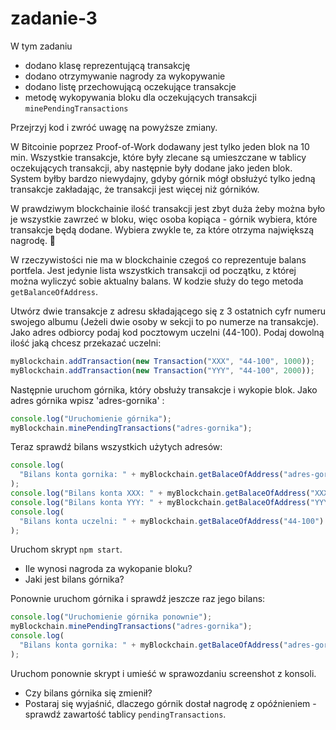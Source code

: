 # zadanie-3

W tym zadaniu

- dodano klasę reprezentującą transakcję
- dodano otrzymywanie nagrody za wykopywanie
- dodano listę przechowującą oczekujące transakcje
- metodę wykopywania bloku dla oczekujących transakcji `minePendingTransactions`

Przejrzyj kod i zwróć uwagę na powyższe zmiany.

W Bitcoinie poprzez Proof-of-Work dodawany jest tylko jeden blok na 10 min. Wszystkie transakcje, które były zlecane są umieszczane w tablicy oczekujących transakcji, aby następnie były dodane jako jeden blok. System byłby bardzo niewydajny, gdyby górnik mógł obsłużyć tylko jedną transakcje zakładając, że transakcji jest więcej niż górników.

W prawdziwym blockchainie ilość transakcji jest zbyt duża żeby można było je wszystkie zawrzeć w bloku, więc osoba kopiąca - górnik wybiera, które transakcje będą dodane. Wybiera zwykle te, za które otrzyma największą nagrodę. 💸

W rzeczywistości nie ma w blockchainie czegoś co reprezentuje balans portfela. Jest jedynie lista wszystkich transakcji od początku, z której można wyliczyć sobie aktualny balans. W kodzie służy do tego metoda `getBalanceOfAddress`.

Utwórz dwie transakcje z adresu składającego się z 3 ostatnich cyfr numeru swojego albumu (Jeżeli dwie osoby w sekcji to po numerze na transakcje). Jako adres odbiorcy podaj kod pocztowym uczelni (44-100). Podaj dowolną ilość jaką chcesz przekazać uczelni:

```js
myBlockchain.addTransaction(new Transaction("XXX", "44-100", 1000));
myBlockchain.addTransaction(new Transaction("YYY", "44-100", 2000));
```

Następnie uruchom górnika, który obsłuży transakcje i wykopie blok. Jako adres górnika wpisz 'adres-gornika' :

```js
console.log("Uruchomienie górnika");
myBlockchain.minePendingTransactions("adres-gornika");
```

Teraz sprawdź bilans wszystkich użytych adresów:

```js
console.log(
  "Bilans konta gornika: " + myBlockchain.getBalaceOfAddress("adres-gornika")
);
console.log("Bilans konta XXX: " + myBlockchain.getBalaceOfAddress("XXX"));
console.log("Bilans konta YYY: " + myBlockchain.getBalaceOfAddress("YYY"));
console.log(
  "Bilans konta uczelni: " + myBlockchain.getBalaceOfAddress("44-100")
);
```

Uruchom skrypt `npm start`.

- Ile wynosi nagroda za wykopanie bloku?
- Jaki jest bilans górnika?

Ponownie uruchom górnika i sprawdź jeszcze raz jego bilans:

```js
console.log("Uruchomienie górnika ponownie");
myBlockchain.minePendingTransactions("adres-gornika");
console.log(
  "Bilans konta gornika: " + myBlockchain.getBalaceOfAddress("adres-gornika")
);
```

Uruchom ponownie skrypt i umieść w sprawozdaniu screenshot z konsoli.

- Czy bilans górnika się zmienił?
- Postaraj się wyjaśnić, dlaczego górnik dostał nagrodę z opóźnieniem - sprawdź zawartość tablicy `pendingTransactions`.
